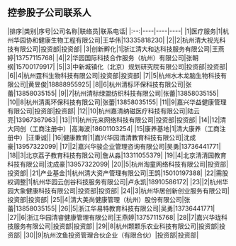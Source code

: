 ## 控参股子公司联系人

|排序|类别|序号|公司名称|联络员|联系电话|
|:--:|----|----|----|
|1|医疗服务|1|杭州华园协和健康生物工程有限公司|王华伟|13335818230|
|2||2|杭州清大视光科技有限公司|投资部|投资部|
|3|创新孵化|1|浙江清大和达科技服务有限公司|王燕婷|13757115768|
|4||2|华园国际科技合作服务（杭州）有限公司|张朝纲|15700179917|
|5||3|中新城镇化（北京）规划研究院有限公司|投资部|投资部|
|6||4|杭州霆科生物科技有限公司|投资部|投资部|
|7||5|杭州水木龙脑生物科技有限公司|黄昱俊|18888955925|
|8||6|杭州清标环保科技有限公司|张蕾|13858035155|
|9||7|杭州清标绿盟纺织科技有限公司|张蕾|13858035155|
|10||8|杭州清禹环保科技有限公司|张蕾|13858035155|
|11||9|嘉兴华益健康管理有限公司|投资部|投资部|
|12||10|杭州嘉清纳磁医疗科技有限公司|陆云亮|13967367963|
|13||11|杭州元来网络科技有限公司|投资部|投资部|
|14||12|清大同创（工商注册中）|高海波|18601103254|
|15|康养基地|1|清大康养（工商注册中）|汪秉诚||
|16|健康教育|1|嘉兴华园清清教育科技有限公司|沈成豪|13957322099|
|17||2|嘉兴华骏企业管理咨询有限公司|吴勇|13736441771|
|18||3|北京荔子教育科技有限公司|詹从淼|13311055379|
|19||4|北京清清园教育科技有限公司|沈成豪|13957322099|
|20||5|杭州淘童网络科技有限公司|投资部|投资部|
|21|产业基金|1|杭州清大资产管理有限公司|王鹍|15010197388|
|22|需股权调整|1|杭州华园云创谷科技服务有限公司|卢永凯|18910586172|
|23||2|杭州华园大象健康科技有限公司|投资部|投资部|
|24||3|杭州华居创新创业服务有限公司|投资部|投资部|
|25||4|清大美尚健康管理（杭州）股份有限公司|张蕾|13858035155|
|26||5|浙江华易特教育科技有限公司|吴勇|13736441771|
|27||6|浙江华园清睿健康管理有限公司|王燕婷|13757115768|
|28||7|嘉兴华珑科技服务有限公司|投资部|投资部|
|29||8|杭州颗颗乐农业科技有限公司|投资部|投资部|
|30||9|杭州汶鱼投资管理合伙企业（有限合伙）|投资部|投资部|
